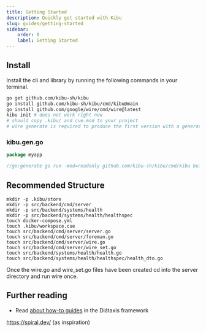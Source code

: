 ```yaml
---
title: Getting Started
description: Quickly get started with Kibu
slug: guides/getting-started
sidebar:
    order: 0
    label: Getting Started
---
```


## Install
Install the cli and library by running the following commands in your terminal.
```bash
go get github.com/kibu-sh/kibu
go install github.com/kibu-sh/kibu/cmd/kibu@main
go install github.com/google/wire/cmd/wire@latest
kibu init # does not work right now
# should copy .kibu/ and cue.mod to your project
# wire generate is required to produce the first version with a generate directive
```

### kibu.gen.go
```go
package myapp

//go:generate go run -mod=readonly github.com/kibu-sh/kibu/cmd/kibu build ./src/backend/systems/...
```

## Recommended Structure
```
mkdir -p .kibu/store
mkdir -p src/backend/cmd/server
mkdir -p src/backend/systems/health
mkdir -p src/backend/systems/health/healthspec
touch docker-compose.yml
touch .kibu/workspace.cue
touch src/backend/cmd/server/server.go
touch src/backend/cmd/server/foreman.go
touch src/backend/cmd/server/wire.go
touch src/backend/cmd/server/wire_set.go
touch src/backend/systems/health/health.go
touch src/backend/systems/health/healthspec/health_dto.go
```

Once the wire.go and wire_set.go files have been created cd into the server directory and run wire once.

## Further reading

- Read [about how-to guides](https://diataxis.fr/how-to-guides/) in the Diátaxis framework

https://spiral.dev/ (as inspiration)
